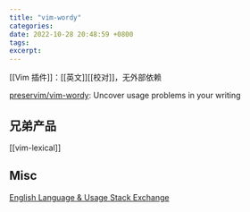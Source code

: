 ```yaml
---
title: "vim-wordy"
categories: 
date: 2022-10-28 20:48:59 +0800
tags: 
excerpt: 
---
```




[[Vim 插件]]：[[英文]][[校对]]，无外部依赖


[preservim/vim-wordy](https://github.com/preservim/vim-wordy): Uncover usage problems in your writing

## 兄弟产品

[[vim-lexical]]


## Misc

[English Language & Usage Stack Exchange](https://english.stackexchange.com/)

